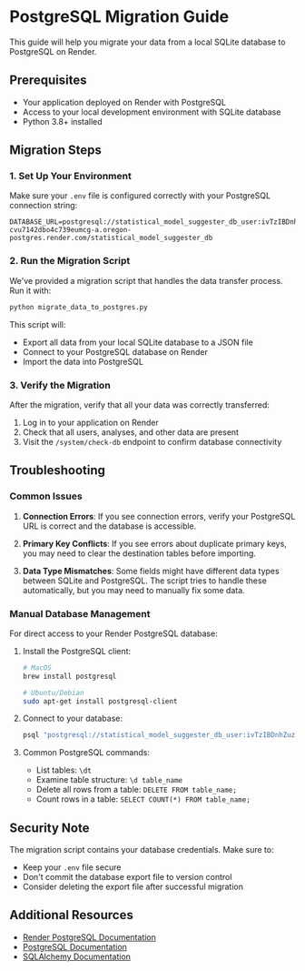 # PostgreSQL Migration Guide

This guide will help you migrate your data from a local SQLite database to PostgreSQL on Render.

## Prerequisites

- Your application deployed on Render with PostgreSQL
- Access to your local development environment with SQLite database
- Python 3.8+ installed

## Migration Steps

### 1. Set Up Your Environment

Make sure your `.env` file is configured correctly with your PostgreSQL connection string:

```
DATABASE_URL=postgresql://statistical_model_suggester_db_user:ivTzIBDnhZuza5GEFMwzuMLVjnHnBM5H@dpg-cvu7142dbo4c739eumcg-a.oregon-postgres.render.com/statistical_model_suggester_db
```

### 2. Run the Migration Script

We've provided a migration script that handles the data transfer process. Run it with:

```bash
python migrate_data_to_postgres.py
```

This script will:
- Export all data from your local SQLite database to a JSON file
- Connect to your PostgreSQL database on Render
- Import the data into PostgreSQL

### 3. Verify the Migration

After the migration, verify that all your data was correctly transferred:

1. Log in to your application on Render
2. Check that all users, analyses, and other data are present
3. Visit the `/system/check-db` endpoint to confirm database connectivity

## Troubleshooting

### Common Issues

1. **Connection Errors**: If you see connection errors, verify your PostgreSQL URL is correct and the database is accessible.

2. **Primary Key Conflicts**: If you see errors about duplicate primary keys, you may need to clear the destination tables before importing.

3. **Data Type Mismatches**: Some fields might have different data types between SQLite and PostgreSQL. The script tries to handle these automatically, but you may need to manually fix some data.

### Manual Database Management

For direct access to your Render PostgreSQL database:

1. Install the PostgreSQL client:
   ```bash
   # MacOS
   brew install postgresql
   
   # Ubuntu/Debian
   sudo apt-get install postgresql-client
   ```

2. Connect to your database:
   ```bash
   psql "postgresql://statistical_model_suggester_db_user:ivTzIBDnhZuza5GEFMwzuMLVjnHnBM5H@dpg-cvu7142dbo4c739eumcg-a.oregon-postgres.render.com/statistical_model_suggester_db"
   ```

3. Common PostgreSQL commands:
   - List tables: `\dt`
   - Examine table structure: `\d table_name`
   - Delete all rows from a table: `DELETE FROM table_name;`
   - Count rows in a table: `SELECT COUNT(*) FROM table_name;`

## Security Note

The migration script contains your database credentials. Make sure to:
- Keep your `.env` file secure
- Don't commit the database export file to version control
- Consider deleting the export file after successful migration

## Additional Resources

- [Render PostgreSQL Documentation](https://render.com/docs/databases)
- [PostgreSQL Documentation](https://www.postgresql.org/docs/)
- [SQLAlchemy Documentation](https://docs.sqlalchemy.org/) 
